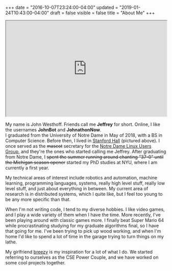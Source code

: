+++
date = "2016-10-07T23:24:00-04:00"
updated = "2019-01-24T10:43:00-04:00"
draft = false
visible = false
title = "About Me"
+++

<iframe src="https://momento360.com/e/u/1aa6d58f53154bbea3fc10e6f13d5a4d?utm_campaign=embed&utm_source=other&utm_medium=other"
        allowfullscreen="true" width="100%" height="300px"></iframe>

My name is John Westhoff. Friends call me **Jeffrey** for short.
Online, I like the usernames **JohnBot** and **JohnathonNow**.<br>
I graduated from the University of Notre Dame in May of 2018, with a BS in Computer Science. Before then,
I lived in [Stanford Hall](http://www3.nd.edu/~stanford/) (pictured above).
I once served as the <s>mascot</s> secretary for the 
[Notre Dame Linux Users Group](http://ndlug.org/), and they're
the ones who started calling me Jeffrey. After graduating from Notre Dame,
I <s>spent the summer running around chanting "37-0" until the Michigan season opener</s> started
my PhD studies at NYU, where I am currently a first year.

My technical areas of interest include
robotics and automation, machine learning, programming languages,
systems, really high level stuff, really low level stuff, 
and just about everything in between.
My current area of research is in distributed systems, which I quite like, but I
feel too young to be any more specific than that.

When I'm not writing code, I tend to my diverse hobbies. I like video games,
and I play a wide variety of them when I have the time.
More recently, I've been playing around with classic games more. I finally
beat Super Mario 64 while procrastinating studying for my graduate algorithms final,
so I have that going for me. 
I've been trying
to pick up wood working,
and when I'm home I'd like to spend a lot of time in the garage
trying to turn things on my lathe.

My girlfriend [breezy](http://bashfulbytes.com/)
is my inspiration for a lot of what I do. We started referring to ourselves as
the CSE Power Couple, and we have worked on some cool projects together.


